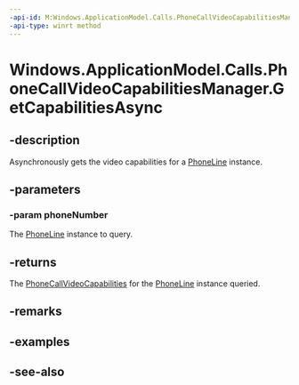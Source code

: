----api-id: M:Windows.ApplicationModel.Calls.PhoneCallVideoCapabilitiesManager.GetCapabilitiesAsync(System.String)
-api-type: winrt method
---<!-- Method syntaxpublic Windows.Foundation.IAsyncOperation<Windows.ApplicationModel.Calls.PhoneCallVideoCapabilities> GetCapabilitiesAsync(System.String phoneNumber)--># Windows.ApplicationModel.Calls.PhoneCallVideoCapabilitiesManager.GetCapabilitiesAsync## -descriptionAsynchronously gets the video capabilities for a [PhoneLine](phoneline.md) instance.## -parameters### -param phoneNumberThe [PhoneLine](phoneline.md) instance to query.## -returnsThe [PhoneCallVideoCapabilities](phonecallvideocapabilities.md) for the [PhoneLine](phoneline.md) instance queried.## -remarks## -examples## -see-also